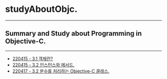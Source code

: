 # studyAboutObjc.
- - -
## Summary and Study about Programming in Objective-C.
- - -
- [220415 - 3.1 객체란?](https://www.notion.so/morgan-kang/3-1-9180d325f9ca44b489a3d35674786601)
- [220415 - 3.2 인스턴스와 메서드.](https://www.notion.so/morgan-kang/3-2-94bea0e5410e40b58f48158db2f7b9da)
- [220417 - 3.2 분수를 처리하는 Objective-C 클래스.](https://www.notion.so/morgan-kang/3-3-Objective-C-758c0f853efa4912a108cb786424e664)

